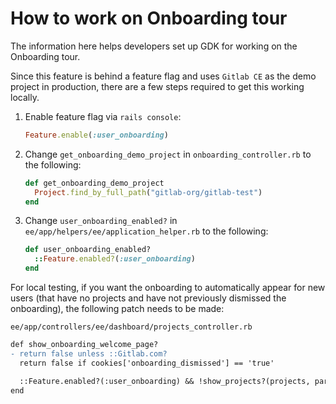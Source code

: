 # How to work on Onboarding tour

The information here helps developers set up GDK for working on the Onboarding tour.

Since this feature is behind a feature flag and uses `Gitlab CE` as the demo project in
production, there are a few steps required to get this working locally.

1. Enable feature flag via `rails console`:

   ```ruby
   Feature.enable(:user_onboarding)
   ```

1. Change `get_onboarding_demo_project` in `onboarding_controller.rb` to the following:

   ```ruby
   def get_onboarding_demo_project
     Project.find_by_full_path("gitlab-org/gitlab-test")
   end
   ```

1. Change `user_onboarding_enabled?` in `ee/app/helpers/ee/application_helper.rb` to the following:

   ```ruby
   def user_onboarding_enabled?
     ::Feature.enabled?(:user_onboarding)
   end
   ```

For local testing, if you want the onboarding to automatically appear for new users (that have no projects and have not previously dismissed the onboarding), the following patch needs to be made:

   `ee/app/controllers/ee/dashboard/projects_controller.rb`

   ```diff
   def show_onboarding_welcome_page?
   - return false unless ::Gitlab.com?
     return false if cookies['onboarding_dismissed'] == 'true'

     ::Feature.enabled?(:user_onboarding) && !show_projects?(projects, params)
   end
   ```

